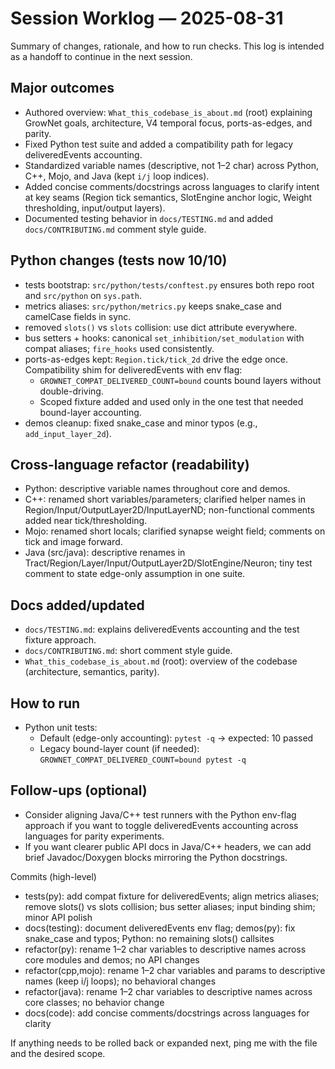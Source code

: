 # Session Worklog — 2025-08-31

Summary of changes, rationale, and how to run checks. This log is intended as a handoff to continue in the next session.

## Major outcomes

- Authored overview: `What_this_codebase_is_about.md` (root) explaining GrowNet goals, architecture, V4 temporal focus, ports-as-edges, and parity.
- Fixed Python test suite and added a compatibility path for legacy deliveredEvents accounting.
- Standardized variable names (descriptive, not 1–2 char) across Python, C++, Mojo, and Java (kept `i/j` loop indices).
- Added concise comments/docstrings across languages to clarify intent at key seams (Region tick semantics, SlotEngine anchor logic, Weight thresholding, input/output layers).
- Documented testing behavior in `docs/TESTING.md` and added `docs/CONTRIBUTING.md` comment style guide.

## Python changes (tests now 10/10)

- tests bootstrap: `src/python/tests/conftest.py` ensures both repo root and `src/python` on `sys.path`.
- metrics aliases: `src/python/metrics.py` keeps snake_case and camelCase fields in sync.
- removed `slots()` vs `slots` collision: use dict attribute everywhere.
- bus setters + hooks: canonical `set_inhibition/set_modulation` with compat aliases; `fire_hooks` used consistently.
- ports-as-edges kept: `Region.tick/tick_2d` drive the edge once. Compatibility shim for deliveredEvents with env flag:
  - `GROWNET_COMPAT_DELIVERED_COUNT=bound` counts bound layers without double-driving.
  - Scoped fixture added and used only in the one test that needed bound-layer accounting.
- demos cleanup: fixed snake_case and minor typos (e.g., `add_input_layer_2d`).

## Cross-language refactor (readability)

- Python: descriptive variable names throughout core and demos.
- C++: renamed short variables/parameters; clarified helper names in Region/Input/OutputLayer2D/InputLayerND; non-functional comments added near tick/thresholding.
- Mojo: renamed short locals; clarified synapse weight field; comments on tick and image forward.
- Java (src/java): descriptive renames in Tract/Region/Layer/Input/OutputLayer2D/SlotEngine/Neuron; tiny test comment to state edge-only assumption in one suite.

## Docs added/updated

- `docs/TESTING.md`: explains deliveredEvents accounting and the test fixture approach.
- `docs/CONTRIBUTING.md`: short comment style guide.
- `What_this_codebase_is_about.md` (root): overview of the codebase (architecture, semantics, parity).

## How to run

- Python unit tests:
  - Default (edge-only accounting): `pytest -q` → expected: 10 passed
  - Legacy bound-layer count (if needed): `GROWNET_COMPAT_DELIVERED_COUNT=bound pytest -q`

## Follow-ups (optional)

- Consider aligning Java/C++ test runners with the Python env-flag approach if you want to toggle deliveredEvents accounting across languages for parity experiments.
- If you want clearer public API docs in Java/C++ headers, we can add brief Javadoc/Doxygen blocks mirroring the Python docstrings.

Commits (high-level)

- tests(py): add compat fixture for deliveredEvents; align metrics aliases; remove slots() vs slots collision; bus setter aliases; input binding shim; minor API polish
- docs(testing): document deliveredEvents env flag; demos(py): fix snake_case and typos; Python: no remaining slots() callsites
- refactor(py): rename 1–2 char variables to descriptive names across core modules and demos; no API changes
- refactor(cpp,mojo): rename 1–2 char variables and params to descriptive names (keep i/j loops); no behavioral changes
- refactor(java): rename 1–2 char variables to descriptive names across core classes; no behavior change
- docs(code): add concise comments/docstrings across languages for clarity

If anything needs to be rolled back or expanded next, ping me with the file and the desired scope.
